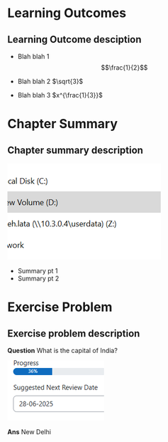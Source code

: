 <page>

# Learning Outcomes
## Learning Outcome desciption

- Blah blah 1  
  $$\frac{1}{2}$$
- Blah blah 2 $\sqrt{3}$
  
- Blah blah 3 $x^{\frac{1}{3}}$

</page>

<page>

# Chapter Summary
## Chapter summary description

![alt text](images/image.png)

- Summary pt 1
- Summary pt 2
</page>

<page>

# Exercise Problem 
## Exercise problem description


**Question** What is the capital of India?

![alt text](images/image-1.png)

**Ans** New Delhi

</page>
